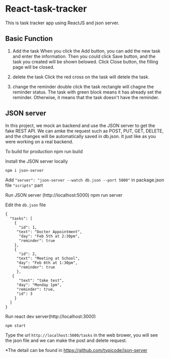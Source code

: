 # React-task-tracker
This is task tracker app using ReactJS and json server.

## Basic Function
1. Add the task
When you click the Add button, you can add the new task and enter the information. Then you could click Save button, and the task you created will be shown belowed. Click Close button, the filling page will be closed.

2. delete the task
Click the red cross on the task will detele the task.

3. change the reminder
double click the task rectangle will chagne the reminder status. The task with green block means it has already set the reminder. Otherwise, it means that the task doesn't have the reminder.

## JSON server
In this project, we mock an backend and use the JSON server to get the fake REST API. We can amke the request such as POST, PUT, GET, DELETE, and the changes will be automatically saved in db.json. It just like as you were working on a real backend.

To build for production
    npm run build
        
Install the JSON server locally  

    npm i json-server
    
Add `"server": "json-server --watch db.json --port 5000"` in package.json file `"scripts"` part

Run JSON server (http://localhost:5000)
    npm run server

Edit the `db.json` file

    {
      "tasks": [
        {
          "id": 1,
         "text": "Docter Appointment",
          "day": "Feb 5th at 2:30pm",
          "reminder": true
        },
        {
          "id": 2,
         "text": "Meeting at School",
         "day": "Feb 6th at 1:30pm",
          "reminder": true
         },
       {
          "text": "take test",
         "day": "Monday 1pm",
         "reminder": true,
         "id": 3
        }
      ]
    }

Run react dev server(http://localhost:3000)

    npm start

Type the url `http://localhost:5000/tasks` in the web brower, you will see the json file and we can make the post and delete request.

*The detail can be found in https://github.com/typicode/json-server

